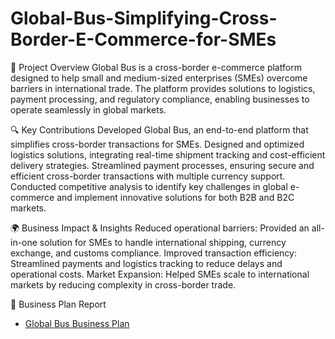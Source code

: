 # Global-Bus-Simplifying-Cross-Border-E-Commerce-for-SMEs

📌 Project Overview
Global Bus is a cross-border e-commerce platform designed to help small and medium-sized enterprises (SMEs) overcome barriers in international trade. The platform provides solutions to logistics, payment processing, and regulatory compliance, enabling businesses to operate seamlessly in global markets.

🔍 Key Contributions
Developed Global Bus, an end-to-end platform that simplifies cross-border transactions for SMEs.
Designed and optimized logistics solutions, integrating real-time shipment tracking and cost-efficient delivery strategies.
Streamlined payment processes, ensuring secure and efficient cross-border transactions with multiple currency support.
Conducted competitive analysis to identify key challenges in global e-commerce and implement innovative solutions for both B2B and B2C markets.

🌍 Business Impact & Insights
Reduced operational barriers: Provided an all-in-one solution for SMEs to handle international shipping, currency exchange, and customs compliance.
Improved transaction efficiency: Streamlined payments and logistics tracking to reduce delays and operational costs.
Market Expansion: Helped SMEs scale to international markets by reducing complexity in cross-border trade.

📄 Business Plan Report
- [Global Bus Business Plan](Reports/Global_Bus_Business_Plan.pdf)





